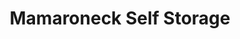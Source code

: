 ---
title: "Mamaroneck Self Storage"
url: /mamaroneck/mamaroneck-self-storage/
shop: storage rental
---